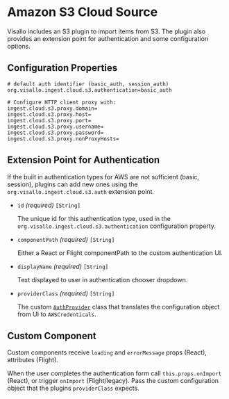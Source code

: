 # Amazon S3 Cloud Source

Visallo includes an S3 plugin to import items from S3. The plugin also provides an extension point for authentication and some configuration options.


## Configuration Properties

```properties
# default auth identifier (basic_auth, session_auth)
org.visallo.ingest.cloud.s3.authentication=basic_auth

# Configure HTTP client proxy with:
ingest.cloud.s3.proxy.domain=
ingest.cloud.s3.proxy.host=
ingest.cloud.s3.proxy.port=
ingest.cloud.s3.proxy.username=
ingest.cloud.s3.proxy.password=
ingest.cloud.s3.proxy.nonProxyHosts=
```


## Extension Point for Authentication

If the built in authentication types for AWS are not sufficient (basic, session), plugins can add new ones using the `org.visallo.ingest.cloud.s3.auth` extension point.

* `id` _(required)_ `[String]`

    The unique id for this authentication type, used in the `org.visallo.ingest.cloud.s3.authentication` configuration property.

* `componentPath` _(required)_ `[String]`

    Either a React or Flight componentPath to the custom authentication UI.

* `displayName` _(required)_ `[String]`

    Text displayed to user in authentication chooser dropdown.

* `providerClass` _(required)_ `[String]`

    The custom [`AuthProvider`](https://github.com/visallo/visallo/blob/master/web/plugins/ingest-cloud-s3/src/main/java/org/visallo/web/ingest/cloud/s3/authentication/AuthProvider.java) class that translates the configuration object from UI to `AWSCredenticals`.


## Custom Component

Custom components receive `loading` and `errorMessage` props (React), attributes (Flight).

When the user completes the authentication form call `this.props.onImport` (React), or trigger `onImport` (Flight/legacy). Pass the custom configuration object that the plugins `providerClass` expects. 

